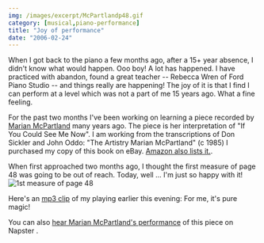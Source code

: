 ```yaml
---
img: /images/excerpt/McPartlandp48.gif
category: [musical,piano-performance]
title: "Joy of performance"
date: "2006-02-24"
---
```


When I got back to the piano a few months ago, after a 15+ year absence, I didn't know what would happen. Ooo boy! A lot has happened. I have practiced with abandon, found a great teacher -- Rebecca Wren of Ford Piano Studio -- and things really are happening! The joy of it is that I find I can perform at a level which was not a part of me 15 years ago. What a fine feeling.

For the past two months I've been working on learning a piece recorded by [Marian McPartland](http://www.npr.org/programs/pianojazz/) many years ago. The piece is her interpretation of "If You Could See Me Now". I am working from the transcriptions of Don Sickler and John Oddo: "The Artistry Marian McPartland" (c 1985) I purchased my copy of this book on eBay. [Amazon also lists it.](http://www.amazon.com/gp/product/0898984157/002-7117281-9755207).

When first approached two months ago, I thought the first measure of page 48 was going to be out of reach. Today, well ... I'm just so happy with it! ![1st measure of page 48](/images/McPartlandp48.gif)  

Here's an <a href="/audio/mcpartlandp48.mp3" target="_blank">mp3 clip</a> of my playing earlier this evening:
For me, it's pure magic!

You can also [hear Marian McPartland's performance](https://us.napster.com/artist/marian-mcpartland/album/from-this-moment-on-concord-records-2007/track/if-you-could-see-me-now) of this piece on Napster .
